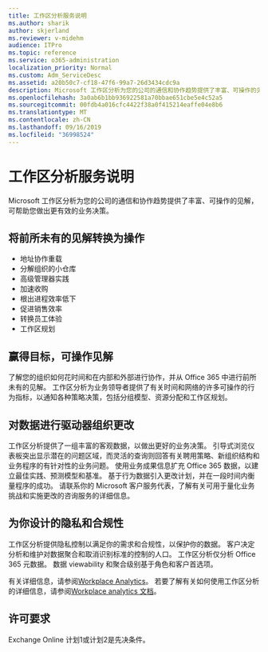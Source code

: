 ```yaml
---
title: 工作区分析服务说明
ms.author: sharik
author: skjerland
ms.reviewer: v-midehm
audience: ITPro
ms.topic: reference
ms.service: o365-administration
localization_priority: Normal
ms.custom: Adm_ServiceDesc
ms.assetid: a20b50c7-cf18-47f6-99a7-26d3434cdc9a
description: Microsoft 工作区分析为您的公司的通信和协作趋势提供了丰富、可操作的见解，可帮助您做出更有效的业务决策。
ms.openlocfilehash: 3a0ab6b1bb936922581a70bbae651cbe5e4c52a5
ms.sourcegitcommit: 00fdb4a016cfc4422f38a0f415214eaffe04e8b6
ms.translationtype: MT
ms.contentlocale: zh-CN
ms.lasthandoff: 09/16/2019
ms.locfileid: "36998524"
---
```

# <a name="workplace-analytics-service-description"></a>工作区分析服务说明

Microsoft 工作区分析为您的公司的通信和协作趋势提供了丰富、可操作的见解，可帮助您做出更有效的业务决策。

## <a name="transform-unprecedented-insights-into-action"></a>将前所未有的见解转换为操作

* 地址协作重载
* 分解组织的小仓库
* 高级管理器实践
* 加速收购
* 根出进程效率低下
* 促进销售效率
* 转换员工体验
* 工作区规划

## <a name="gain-objective-actionable-insights"></a>赢得目标，可操作见解

了解您的组织如何花时间和在内部和外部进行协作，并从 Office 365 中进行前所未有的见解。 工作区分析为业务领导者提供了有关时间和网络的许多可操作的行为指标，以通知各种策略决策，包括分组模型、资源分配和工作区规划。

## <a name="drive-organizational-change-with-data"></a>对数据进行驱动器组织更改

工作区分析提供了一组丰富的客观数据，以做出更好的业务决策。 引导式浏览仪表板突出显示潜在的问题区域，而灵活的查询则回答有关聘用策略、新组织结构和业务程序的有针对性的业务问题。 使用业务成果信息扩充 Office 365 数据，以建立最佳实践、预测模型和基准。 基于行为数据引入更改计划，并在一段时间内衡量程序的成功。 请联系你的 Microsoft 客户服务代表，了解有关可用于量化业务挑战和实施更改的咨询服务的详细信息。

## <a name="privacy-and-compliance-designed-for-you"></a>为你设计的隐私和合规性

工作区分析提供隐私控制以满足你的需求和合规性，以保护你的数据。 客户决定分析和维护对数据聚合和取消识别标准的控制的人口。 工作区分析仅分析 Office 365 元数据。 数据 viewability 和聚合级别基于角色和客户首选项。

有关详细信息，请参阅[Workplace Analytics](https://go.microsoft.com/fwlink/?linkid=852492)。 若要了解有关如何使用工作区分析的详细信息，请参阅[Workplace analytics 文档](https://docs.microsoft.com/workplace-analytics/)。
  
## <a name="licensing-requirements"></a>许可要求

Exchange Online 计划1或计划2是先决条件。